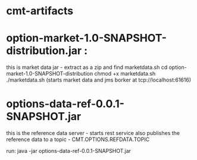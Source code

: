 # cmt-artifacts
# option-market-1.0-SNAPSHOT-distribution.jar  :
  this is market data jar - extract as a zip and find marketdata.sh
  cd option-market-1.0-SNAPSHOT-distribution
  chmod +x marketdata.sh
  ./marketdata.sh   (starts market data and jms borker at tcp://localhost:61616)
# options-data-ref-0.0.1-SNAPSHOT.jar
  this is the reference data server - starts rest service 
  also publishes the reference data to a topic - CMT.OPTIONS.REFDATA.TOPIC
 
 run:  java -jar options-data-ref-0.0.1-SNAPSHOT.jar
  
